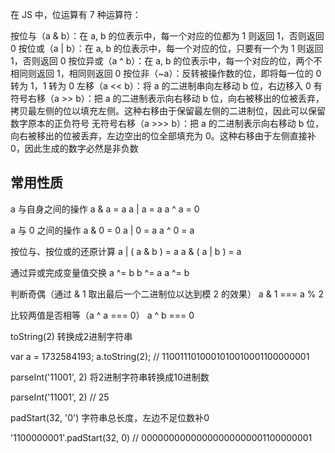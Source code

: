 
<!-- https://juejin.cn/post/6962083070442733598 -->
在 JS 中，位运算有 7 种运算符：

按位与（a & b）：在 a, b 的位表示中，每一个对应的位都为 1 则返回 1，否则返回 0
按位或（a | b）：在 a, b 的位表示中，每一个对应的位，只要有一个为 1 则返回 1，否则返回 0
按位异或（a ^ b）：在 a, b 的位表示中，每一个对应的位，两个不相同则返回 1，相同则返回 0
按位非（~a）：反转被操作数的位，即将每一位的 0 转为 1，1 转为 0
左移（a << b）：将 a 的二进制串向左移动 b 位，右边移入 0
有符号右移（a >> b）：把 a 的二进制表示向右移动 b 位，向右被移出的位被丢弃，拷贝最左侧的位以填充左侧。这种右移由于保留最左侧的二进制位，因此可以保留数字原本的正负符号
无符号右移（a >>> b）：把 a 的二进制表示向右移动 b 位，向右被移出的位被丢弃，左边空出的位全部填充为 0。这种右移由于左侧直接补 0，因此生成的数字必然是非负数

## 常用性质
a 与自身之间的操作
a & a = a
a | a = a
a ^ a = 0

a 与 0 之间的操作
a & 0 = 0
a | 0 = a
a ^ 0 = a

按位与、按位或的还原计算
a | ( a & b ) = a
a & ( a | b ) = a

通过异或完成变量值交换
a ^= b
b ^= a
a ^= b

判断奇偶（通过 & 1 取出最后一个二进制位以达到模 2 的效果）
a & 1 === a % 2

比较两值是否相等（a ^ a === 0）
a ^ b === 0




<!-- https://juejin.cn/post/6844903844959223816 -->
<!-- https://juejin.cn/post/6854573220948164615 -->
<!-- https://juejin.cn/post/6900710763657166855 -->
<!-- https://juejin.cn/post/6844903988945485837 -->


toString(2)
转换成2进制字符串

var a = 1732584193;
a.toString(2); // 1100111010001010010001100000001

parseInt('11001', 2)
将2进制字符串转换成10进制数

parseInt('11001', 2) // 25

padStart(32, '0')
字符串总长度，左边不足位数补0

'1100000001'.padStart(32, 0) // 00000000000000000000001100000001